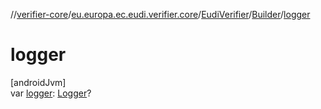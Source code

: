 //[verifier-core](../../../../index.md)/[eu.europa.ec.eudi.verifier.core](../../index.md)/[EudiVerifier](../index.md)/[Builder](index.md)/[logger](logger.md)

# logger

[androidJvm]\
var [logger](logger.md): [Logger](../../../eu.europa.ec.eudi.verifier.core.logging/-logger/index.md)?
